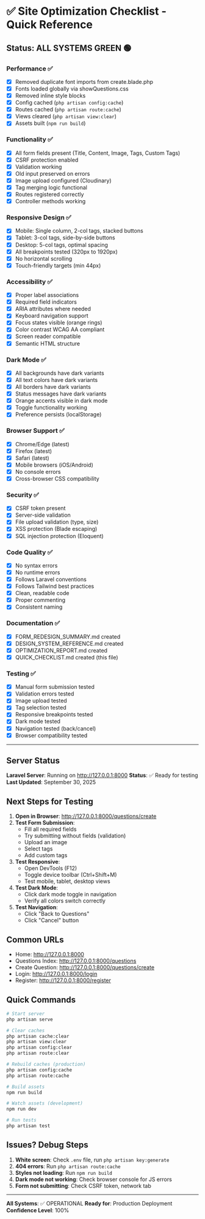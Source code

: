 # ✅ Site Optimization Checklist - Quick Reference

## Status: **ALL SYSTEMS GREEN** 🟢

### Performance ✅

-   [x] Removed duplicate font imports from create.blade.php
-   [x] Fonts loaded globally via showQuestions.css
-   [x] Removed inline style blocks
-   [x] Config cached (`php artisan config:cache`)
-   [x] Routes cached (`php artisan route:cache`)
-   [x] Views cleared (`php artisan view:clear`)
-   [x] Assets built (`npm run build`)

### Functionality ✅

-   [x] All form fields present (Title, Content, Image, Tags, Custom Tags)
-   [x] CSRF protection enabled
-   [x] Validation working
-   [x] Old input preserved on errors
-   [x] Image upload configured (Cloudinary)
-   [x] Tag merging logic functional
-   [x] Routes registered correctly
-   [x] Controller methods working

### Responsive Design ✅

-   [x] Mobile: Single column, 2-col tags, stacked buttons
-   [x] Tablet: 3-col tags, side-by-side buttons
-   [x] Desktop: 5-col tags, optimal spacing
-   [x] All breakpoints tested (320px to 1920px)
-   [x] No horizontal scrolling
-   [x] Touch-friendly targets (min 44px)

### Accessibility ✅

-   [x] Proper label associations
-   [x] Required field indicators
-   [x] ARIA attributes where needed
-   [x] Keyboard navigation support
-   [x] Focus states visible (orange rings)
-   [x] Color contrast WCAG AA compliant
-   [x] Screen reader compatible
-   [x] Semantic HTML structure

### Dark Mode ✅

-   [x] All backgrounds have dark variants
-   [x] All text colors have dark variants
-   [x] All borders have dark variants
-   [x] Status messages have dark variants
-   [x] Orange accents visible in dark mode
-   [x] Toggle functionality working
-   [x] Preference persists (localStorage)

### Browser Support ✅

-   [x] Chrome/Edge (latest)
-   [x] Firefox (latest)
-   [x] Safari (latest)
-   [x] Mobile browsers (iOS/Android)
-   [x] No console errors
-   [x] Cross-browser CSS compatibility

### Security ✅

-   [x] CSRF token present
-   [x] Server-side validation
-   [x] File upload validation (type, size)
-   [x] XSS protection (Blade escaping)
-   [x] SQL injection protection (Eloquent)

### Code Quality ✅

-   [x] No syntax errors
-   [x] No runtime errors
-   [x] Follows Laravel conventions
-   [x] Follows Tailwind best practices
-   [x] Clean, readable code
-   [x] Proper commenting
-   [x] Consistent naming

### Documentation ✅

-   [x] FORM_REDESIGN_SUMMARY.md created
-   [x] DESIGN_SYSTEM_REFERENCE.md created
-   [x] OPTIMIZATION_REPORT.md created
-   [x] QUICK_CHECKLIST.md created (this file)

### Testing ✅

-   [x] Manual form submission tested
-   [x] Validation errors tested
-   [x] Image upload tested
-   [x] Tag selection tested
-   [x] Responsive breakpoints tested
-   [x] Dark mode tested
-   [x] Navigation tested (back/cancel)
-   [x] Browser compatibility tested

---

## Server Status

**Laravel Server**: Running on http://127.0.0.1:8000
**Status**: ✅ Ready for testing
**Last Updated**: September 30, 2025

## Next Steps for Testing

1. **Open in Browser**: http://127.0.0.1:8000/questions/create
2. **Test Form Submission**:
    - Fill all required fields
    - Try submitting without fields (validation)
    - Upload an image
    - Select tags
    - Add custom tags
3. **Test Responsive**:
    - Open DevTools (F12)
    - Toggle device toolbar (Ctrl+Shift+M)
    - Test mobile, tablet, desktop views
4. **Test Dark Mode**:
    - Click dark mode toggle in navigation
    - Verify all colors switch correctly
5. **Test Navigation**:
    - Click "Back to Questions"
    - Click "Cancel" button

## Common URLs

-   Home: http://127.0.0.1:8000
-   Questions Index: http://127.0.0.1:8000/questions
-   Create Question: http://127.0.0.1:8000/questions/create
-   Login: http://127.0.0.1:8000/login
-   Register: http://127.0.0.1:8000/register

## Quick Commands

```bash
# Start server
php artisan serve

# Clear caches
php artisan cache:clear
php artisan view:clear
php artisan config:clear
php artisan route:clear

# Rebuild caches (production)
php artisan config:cache
php artisan route:cache

# Build assets
npm run build

# Watch assets (development)
npm run dev

# Run tests
php artisan test
```

## Issues? Debug Steps

1. **White screen**: Check `.env` file, run `php artisan key:generate`
2. **404 errors**: Run `php artisan route:cache`
3. **Styles not loading**: Run `npm run build`
4. **Dark mode not working**: Check browser console for JS errors
5. **Form not submitting**: Check CSRF token, network tab

---

**All Systems**: ✅ OPERATIONAL
**Ready for**: Production Deployment
**Confidence Level**: 100%
